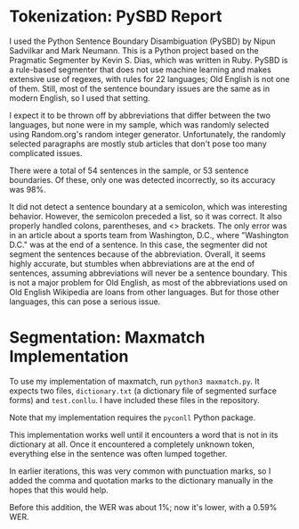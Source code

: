# Tokenization: PySBD Report

I used the Python Sentence Boundary Disambiguation (PySBD) by Nipun Sadvilkar and Mark Neumann. This is a Python project based on the Pragmatic Segmenter by Kevin S. Dias, which was written in Ruby. PySBD is a rule-based segmenter that does not use machine learning and makes extensive use of regexes, with rules for 22 languages; Old English is not one of them. Still, most of the sentence boundary issues are the same as in modern English, so I used that setting.

I expect it to be thrown off by abbreviations that differ between the two languages, but none were in my sample, which was randomly selected using Random.org's random integer generator. Unfortunately, the randomly selected paragraphs are mostly stub articles that don't pose too many complicated issues.

There were a total of 54 sentences in the sample, or 53 sentence boundaries. Of these, only one was detected incorrectly, so its accuracy was 98%.

It did not detect a sentence boundary at a semicolon, which was interesting behavior. However, the semicolon preceded a list, so it was correct. It also properly handled colons, parentheses, and <> brackets. The only error was in an article about a sports team from Washington, D.C., where "Washington D.C." was at the end of a sentence. In this case, the segmenter did not segment the sentences because of the abbreviation. Overall, it seems highly accurate, but stumbles when abbreviations are at the end of sentences, assuming abbreviations will never be a sentence boundary. This is not a major problem for Old English, as most of the abbreviations used on Old English Wikipedia are loans from other languages. But for those other languages, this can pose a serious issue.

# Segmentation: Maxmatch Implementation

To use my implementation of maxmatch, run `python3 maxmatch.py`. It expects two files, `dictionary.txt` (a dictionary file of segmented surface forms) and `test.conllu`. I have included these files in the repository.

Note that my implementation requires the `pyconll` Python package.

This implementation works well until it encounters a word that is not in its dictionary at all. Once it encountered a completely unknown token, everything else in the sentence was often lumped together.

In earlier iterations, this was very common with punctuation marks, so I added the comma and quotation marks to the dictionary manually in the hopes that this would help.

Before this addition, the WER was about 1%; now it's lower, with a 0.59% WER.